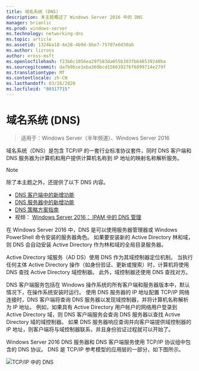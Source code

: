 ```yaml
---
title: 域名系统 (DNS)
description: 本主题概述了 Windows Server 2016 中的 DNS
manager: brianlic
ms.prod: windows-server
ms.technology: networking-dns
ms.topic: article
ms.assetid: 1324ba18-4e28-4b9d-bbe7-75707e6d30ab
ms.author: lizross
author: eross-msft
ms.openlocfilehash: f23b6c1056ea29f583da055b303fb648539240ba
ms.sourcegitcommit: da7b9bce1eba369bcd156639276f6899714e279f
ms.translationtype: MT
ms.contentlocale: zh-CN
ms.lasthandoff: 03/26/2020
ms.locfileid: "80317715"
---
```

# <a name="domain-name-system-dns"></a>域名系统 (DNS)

>适用于：Windows Server（半年频道）、Windows Server 2016

域名系统（DNS）是包含 TCP/IP 的一套行业标准协议套件，同时 DNS 客户端和 DNS 服务器为计算机和用户提供计算机名称到 IP 地址的映射名称解析服务。  
  
> [!NOTE]  
> 除了本主题之外，还提供了以下 DNS 内容。  
>   
> -   [DNS 客户端中的新增功能](What-s-New-in-DNS-Client.md)  
> -   [DNS 服务器中的新增功能](What-s-New-in-DNS-Server.md)  
> -   [DNS 策略方案指南](deploy/DNS-Policy-Scenario-Guide.md)  
> -   视频： [Windows Server 2016： IPAM 中的 DNS 管理](https://channel9.msdn.com/Blogs/windowsserver/Windows-Server-2016-DNS-management-in-IPAM)  
  
在 Windows Server 2016 中，DNS 是可以使用服务器管理器或 Windows PowerShell 命令安装的服务器角色。 如果要安装新的 Active Directory 林和域，则 DNS 会自动安装 Active Directory 作为林和域的全局目录服务器。  
  
Active Directory 域服务（AD DS）使用 DNS 作为其域控制器定位机制。 当执行任何主体 Active Directory 操作（如身份验证、更新或搜索）时，计算机将使用 DNS 查找 Active Directory 域控制器。 此外，域控制器还使用 DNS 查找对方。  
  
DNS 客户端服务包括在 Windows 操作系统的所有客户端和服务器版本中，默认情况下，在操作系统安装时运行。 使用 DNS 服务器的 IP 地址配置 TCP/IP 网络连接时，DNS 客户端将查询 DNS 服务器以发现域控制器，并将计算机名称解析为 IP 地址。 例如，如果具有 Active Directory 用户帐户的网络用户登录到 Active Directory 域，则 DNS 客户端服务会查询 DNS 服务器以查找 Active Directory 域的域控制器。 如果 DNS 服务器响应查询并向客户端提供域控制器的 IP 地址，则客户端将与域控制器联系，并且身份验证过程就可以开始了。  
  
Windows Server 2016 DNS 服务器和 DNS 客户端服务使用 TCP/IP 协议组中包含的 DNS 协议。 DNS 是 TCP/IP 参考模型的应用层的一部分，如下图所示。  
  
![TCP/IP 中的 DNS](../media/Domain-Name-System--DNS-/dns_in_tcpip.jpg)  
  

